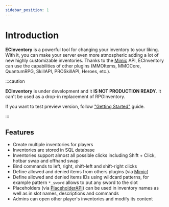 ```yaml
---
sidebar_position: 1
---
```


# Introduction

**ECInventory** is a powerful tool for changing your inventory to your liking.
With it, you can make your server even more atmospheric adding a lot of new highly customizable inventories.
Thanks to the [Mimic] API, ECInventory can use the capabilities of other plugins (MMOItems, MMOCore, QuantumRPG, SkillAPI, PROSkillAPI, Heroes, etc.).

:::caution

**ECInventory** is under development and it **IS NOT PRODUCTION READY**.
It can't be used as a drop-in replacement of RPGInventory.

If you want to test preview version, follow ["Getting Started"](getting-started.md) guide.

:::

## Features

- Create multiple inventories for players
- Inventories are stored in SQL database
- Inventories support almost all possible clicks including Shift + Click, hotbar swap and offhand swap
- Bind commands to left, right, shift-left and shift-right clicks
- Define allowed and denied items from others plugins (via [Mimic])
- Define allowed and denied items IDs using wildcard patterns, for example pattern `*_sword` allows to put any sword to the slot
- Placeholders (via [PlaceholderAPI]) can be used in inventory names as well as in slot names, descriptions and commands
- Admins can open other player's inventories and modify its content

[placeholderapi]: https://www.spigotmc.org/resources/6245/
[mimic]: https://www.spigotmc.org/resources/82515/
